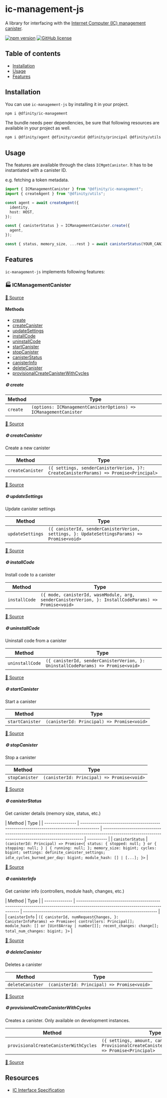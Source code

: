 # ic-management-js

A library for interfacing with the [Internet Computer (IC) management canister](https://internetcomputer.org/docs/current/developer-docs/integrations/https-outcalls/https-outcalls-how-to-use/#ic-management-canister).

[![npm version](https://img.shields.io/npm/v/@dfinity/ic-management.svg?logo=npm)](https://www.npmjs.com/package/@dfinity/ic-management) [![GitHub license](https://img.shields.io/badge/license-Apache%202.0-blue.svg)](https://opensource.org/licenses/Apache-2.0)

## Table of contents

- [Installation](#installation)
- [Usage](#usage)
- [Features](#features)

## Installation

You can use `ic-management-js` by installing it in your project.

```bash
npm i @dfinity/ic-management
```

The bundle needs peer dependencies, be sure that following resources are available in your project as well.

```bash
npm i @dfinity/agent @dfinity/candid @dfinity/principal @dfinity/utils
```

## Usage

The features are available through the class `ICMgmtCanister`. It has to be instantiated with a canister ID.

e.g. fetching a token metadata.

```ts
import { ICManagementCanister } from "@dfinity/ic-management";
import { createAgent } from "@dfinity/utils";

const agent = await createAgent({
  identity,
  host: HOST,
});

const { canisterStatus } = ICManagementCanister.create({
  agent,
});

const { status, memory_size, ...rest } = await canisterStatus(YOUR_CANISTER_ID);
```

## Features

`ic-management-js` implements following features:

<!-- TSDOC_START -->

### :factory: ICManagementCanister

[:link: Source](https://github.com/dfinity/ic-js/tree/main/packages/ic-management/src/ic-management.canister.ts#L25)

#### Methods

- [create](#gear-create)
- [createCanister](#gear-createcanister)
- [updateSettings](#gear-updatesettings)
- [installCode](#gear-installcode)
- [uninstallCode](#gear-uninstallcode)
- [startCanister](#gear-startcanister)
- [stopCanister](#gear-stopcanister)
- [canisterStatus](#gear-canisterstatus)
- [canisterInfo](#gear-canisterinfo)
- [deleteCanister](#gear-deletecanister)
- [provisionalCreateCanisterWithCycles](#gear-provisionalcreatecanisterwithcycles)

##### :gear: create

| Method   | Type                                                             |
| -------- | ---------------------------------------------------------------- |
| `create` | `(options: ICManagementCanisterOptions) => ICManagementCanister` |

[:link: Source](https://github.com/dfinity/ic-js/tree/main/packages/ic-management/src/ic-management.canister.ts#L30)

##### :gear: createCanister

Create a new canister

| Method           | Type                                                                                 |
| ---------------- | ------------------------------------------------------------------------------------ |
| `createCanister` | `({ settings, senderCanisterVerion, }?: CreateCanisterParams) => Promise<Principal>` |

[:link: Source](https://github.com/dfinity/ic-js/tree/main/packages/ic-management/src/ic-management.canister.ts#L70)

##### :gear: updateSettings

Update canister settings

| Method           | Type                                                                                       |
| ---------------- | ------------------------------------------------------------------------------------------ |
| `updateSettings` | `({ canisterId, senderCanisterVerion, settings, }: UpdateSettingsParams) => Promise<void>` |

[:link: Source](https://github.com/dfinity/ic-js/tree/main/packages/ic-management/src/ic-management.canister.ts#L91)

##### :gear: installCode

Install code to a canister

| Method        | Type                                                                                                 |
| ------------- | ---------------------------------------------------------------------------------------------------- |
| `installCode` | `({ mode, canisterId, wasmModule, arg, senderCanisterVerion, }: InstallCodeParams) => Promise<void>` |

[:link: Source](https://github.com/dfinity/ic-js/tree/main/packages/ic-management/src/ic-management.canister.ts#L113)

##### :gear: uninstallCode

Uninstall code from a canister

| Method          | Type                                                                            |
| --------------- | ------------------------------------------------------------------------------- |
| `uninstallCode` | `({ canisterId, senderCanisterVerion, }: UninstallCodeParams) => Promise<void>` |

[:link: Source](https://github.com/dfinity/ic-js/tree/main/packages/ic-management/src/ic-management.canister.ts#L136)

##### :gear: startCanister

Start a canister

| Method          | Type                                       |
| --------------- | ------------------------------------------ |
| `startCanister` | `(canisterId: Principal) => Promise<void>` |

[:link: Source](https://github.com/dfinity/ic-js/tree/main/packages/ic-management/src/ic-management.canister.ts#L151)

##### :gear: stopCanister

Stop a canister

| Method         | Type                                       |
| -------------- | ------------------------------------------ |
| `stopCanister` | `(canisterId: Principal) => Promise<void>` |

[:link: Source](https://github.com/dfinity/ic-js/tree/main/packages/ic-management/src/ic-management.canister.ts#L160)

##### :gear: canisterStatus

Get canister details (memory size, status, etc.)

| Method           | Type                                                                                    |
| ---------------- | --------------------------------------------------------------------------------------- | -------------------------------------------------------------------------------------------------------------------------------------------------- | ---------- |
| `canisterStatus` | `(canisterId: Principal) => Promise<{ status: { stopped: null; } or { stopping: null; } | { running: null; }; memory_size: bigint; cycles: bigint; settings: definite_canister_settings; idle_cycles_burned_per_day: bigint; module_hash: [] | [...]; }>` |

[:link: Source](https://github.com/dfinity/ic-js/tree/main/packages/ic-management/src/ic-management.canister.ts#L169)

##### :gear: canisterInfo

Get canister info (controllers, module hash, changes, etc.)

| Method         | Type                                                                                                                            |
| -------------- | ------------------------------------------------------------------------------------------------------------------------------- | ------------------------------------------------------------------- |
| `canisterInfo` | `({ canisterId, numRequestChanges, }: CanisterInfoParams) => Promise<{ controllers: Principal[]; module_hash: [] or [Uint8Array | number[]]; recent_changes: change[]; total_num_changes: bigint; }>` |

[:link: Source](https://github.com/dfinity/ic-js/tree/main/packages/ic-management/src/ic-management.canister.ts#L182)

##### :gear: deleteCanister

Deletes a canister

| Method           | Type                                       |
| ---------------- | ------------------------------------------ |
| `deleteCanister` | `(canisterId: Principal) => Promise<void>` |

[:link: Source](https://github.com/dfinity/ic-js/tree/main/packages/ic-management/src/ic-management.canister.ts#L197)

##### :gear: provisionalCreateCanisterWithCycles

Creates a canister. Only available on development instances.

| Method                                | Type                                                                                                    |
| ------------------------------------- | ------------------------------------------------------------------------------------------------------- |
| `provisionalCreateCanisterWithCycles` | `({ settings, amount, canisterId, }?: ProvisionalCreateCanisterWithCyclesParams) => Promise<Principal>` |

[:link: Source](https://github.com/dfinity/ic-js/tree/main/packages/ic-management/src/ic-management.canister.ts#L209)

<!-- TSDOC_END -->

## Resources

- [IC Interface Specification](https://github.com/dfinity/interface-spec)
